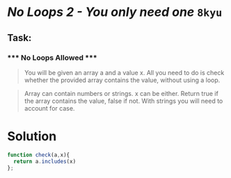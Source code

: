 # *No Loops 2 - You only need one* `8kyu`

## Task:

### *** No Loops Allowed ***

> You will be given an array a and a value x. All you need to do is check whether the provided array contains the value, without using a loop.

> Array can contain numbers or strings. x can be either. Return true if the array contains the value, false if not. With strings you will need to account for case.


# Solution

``` js
function check(a,x){
  return a.includes(x)
};
```

